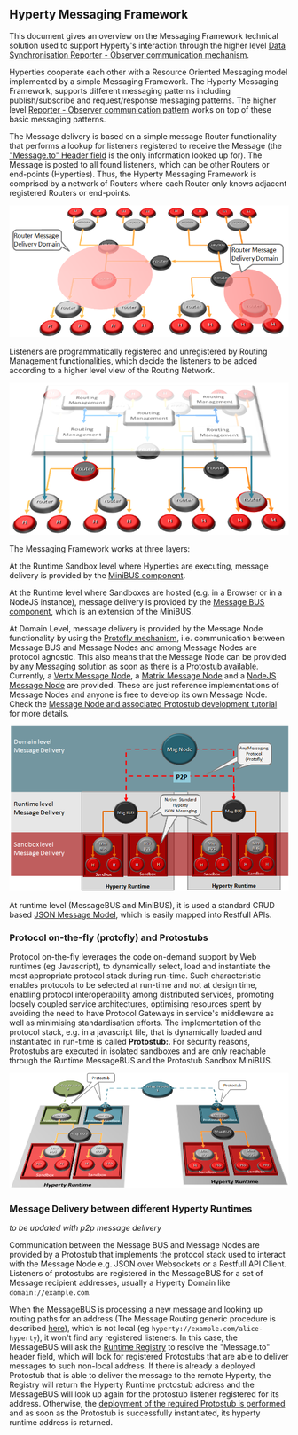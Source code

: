 Hyperty Messaging Framework
---------------------------

This document gives an overview on the Messaging Framework technical solution used to support Hyperty's interaction through the higher level [Data Synchronisation Reporter - Observer communication mechanism](p2p-data-sync.md).

Hyperties cooperate each other with a Resource Oriented Messaging model implemented by a simple Messaging Framework. The Hyperty Messaging Framework, supports different messaging patterns including publish/subscribe and request/response messaging patterns. The higher level [Reporter - Observer communication pattern](p2p-data-sync.md) works on top of these basic messaging patterns.

The Message delivery is based on a simple message Router functionality that performs a lookup for listeners registered to receive the Message (the ["Message.to" Header field](https://github.com/reTHINK-project/dev-service-framework/blob/develop/docs/datamodel/message/readme.md#to) is the only information looked up for). The Message is posted to all found listeners, which can be other Routers or end-points (Hyperties). Thus, the Hyperty Messaging Framework is comprised by a network of Routers where each Router only knows adjacent registered Routers or end-points.

![Hyperty Messaging Delivery Network](routing-network.png)

Listeners are programmatically registered and unregistered by Routing Management functionalities, which decide the listeners to be added according to a higher level view of the Routing Network.

![Hyperty Message Routing Management](routing-management.png)

The Messaging Framework works at three layers:

At the Runtime Sandbox level where Hyperties are executing, message delivery is provided by the [MiniBUS component](https://github.com/reTHINK-project/dev-runtime-core/blob/master/src/bus/MiniBus.js).

At the Runtime level where Sandboxes are hosted (e.g. in a Browser or in a NodeJS instance), message delivery is provided by the [Message BUS component](https://github.com/reTHINK-project/dev-runtime-core/blob/master/src/bus/MessageBus.js), which is an extension of the MiniBUS.

At Domain Level, message delivery is provided by the Message Node functionality by using the [Protofly mechanism](#protocol-on-the-fly-protofly-and-protostubs), i.e. communication between Message BUS and Message Nodes and among Message Nodes are protocol agnostic. This also means that the Message Node can be provided by any Messaging solution as soon as there is a [Protostub available](#protocol-on-the-fly-protofly-and-protostubs). Currently, a [Vertx Message Node](https://github.com/reTHINK-project/dev-msg-node-vertx), a [Matrix Message Node](https://github.com/reTHINK-project/dev-msg-node-matrix) and a [NodeJS Message Node](https://github.com/reTHINK-project/dev-msg-node-nodejs) are provided. These are just reference implementations of Message Nodes and anyone is free to develop its own Message Node. Check the [Message Node and associated Protostub development tutorial](../tutorials/development-of-protostubs-and-msg-nodes.md) for more details.


![Adhoc Messaging Oriented Middleware Routing Layers](mofly.png)

At runtime level (MessageBUS and MiniBUS), it is used a standard CRUD based [JSON Message Model](../datamodel/message/readme.md), which is easily mapped into Restfull APIs.

### Protocol on-the-fly (protofly) and Protostubs

Protocol on-the-fly leverages the code on-demand support by Web runtimes (eg Javascript), to dynamically select, load and instantiate the most appropriate protocol stack during run-time. Such characteristic enables protocols to be selected at run-time and not at design time, enabling protocol interoperability among distributed services, promoting loosely coupled service architectures, optimising resources spent by avoiding the need to have Protocol Gateways in service's middleware as well as minimising standardisation efforts. The implementation of the protocol stack, e.g. in a javascript file, that is dynamically loaded and instantiated in run-time is called **Protostub:**. For security reasons, Protostubs are executed in isolated sandboxes and are only reachable through the Runtime MessageBUS and the Protostub Sandbox MiniBUS.


![Protocol on-the-fly and Protostubs](protofly.png)

### Message Delivery between different Hyperty Runtimes

*to be updated with p2p message delivery*

Communication between the Message BUS and Message Nodes are provided by a Protostub that implements the protocol stack used to interact with the Message Node e.g. JSON over Websockets or a Restfull API Client. Listeners of protostubs are registered in the MessageBUS for a set of Message recipient addresses, usually a Hyperty Domain like `domain://example.com`.

When the MessageBUS is processing a new message and looking up routing paths for an address (The Message Routing generic procedure is described [here](../dynamic-view/basics/bus-msg-routing.md)), which is not local (eg `hyperty://example.com/alice-hyperty`), it won't find any registered listeners. In this case, the MessageBUS will ask the [Runtime Registry](https://github.com/reTHINK-project/dev-runtime-core/blob/master/src/registry/Registry.js) to resolve the "Message.to" header field, which will look for registered Protostubs that are able to deliver messages to such non-local address. If there is already a deployed Protostub that is able to deliver the message to the remote Hyperty, the Registry will return the Hyperty Runtime protostub address and the MessageBUS will look up again for the protostub listener registered for its address. Otherwise, the [deployment of the required Protostub is performed](../dynamic-view/basics/deploy-protostub.md) and as soon as the Protostub is successfully instantiated, its hyperty runtime address is returned.
